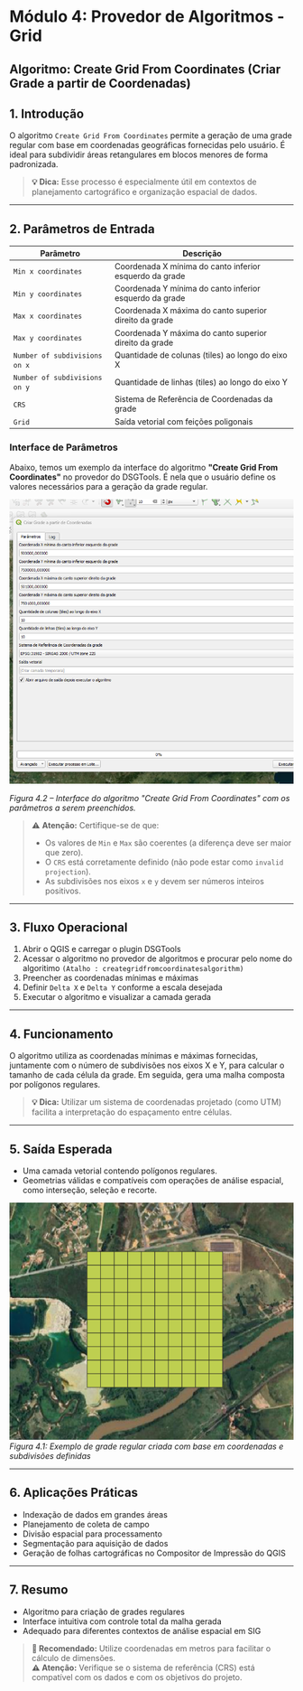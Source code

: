 
# Módulo 4: Provedor de Algoritmos - Grid

## Algoritmo: Create Grid From Coordinates (Criar Grade a partir de Coordenadas)

## 1. Introdução

O algoritmo `Create Grid From Coordinates` permite a geração de uma grade regular com base em coordenadas geográficas fornecidas pelo usuário. É ideal para subdividir áreas retangulares em blocos menores de forma padronizada.

> **💡 Dica:** Esse processo é especialmente útil em contextos de planejamento cartográfico e organização espacial de dados.

---

## 2. Parâmetros de Entrada

| Parâmetro                     | Descrição                                               |
| -----------------------------|---------------------------------------------------------|
| `Min x coordinates`           | Coordenada X mínima do canto inferior esquerdo da grade |
| `Min y coordinates`           | Coordenada Y mínima do canto inferior esquerdo da grade |
| `Max x coordinates`           | Coordenada X máxima do canto superior direito da grade  |
| `Max y coordinates`           | Coordenada Y máxima do canto superior direito da grade  |
| `Number of subdivisions on x` | Quantidade de colunas (tiles) ao longo do eixo X        |
| `Number of subdivisions on y` | Quantidade de linhas (tiles) ao longo do eixo Y         |
| `CRS`                         | Sistema de Referência de Coordenadas da grade           |
| `Grid`                        | Saída vetorial com feições poligonais                   |

### Interface de Parâmetros

Abaixo, temos um exemplo da interface do algoritmo **"Create Grid From Coordinates"** no provedor do DSGTools. É nela que o usuário define os valores necessários para a geração da grade regular.

![Interface de Parâmetros](./assets/modulo-04/img-config-create-grid-coordenadas.png)

*Figura 4.2 – Interface do algoritmo "Create Grid From Coordinates" com os parâmetros a serem preenchidos.*

> ⚠️ **Atenção:** Certifique-se de que:
>
> - Os valores de `Min` e `Max` são coerentes (a diferença deve ser maior que zero).
> - O `CRS` está corretamente definido (não pode estar como `invalid projection`).
> - As subdivisões nos eixos `x` e `y` devem ser números inteiros positivos.

---

## 3. Fluxo Operacional

1. Abrir o QGIS e carregar o plugin DSGTools  
2. Acessar o algoritmo no provedor de algoritmos e procurar pelo nome do algoritimo `(Atalho : creategridfromcoordinatesalgorithm)`  
3. Preencher as coordenadas mínimas e máximas  
4. Definir `Delta X` e `Delta Y` conforme a escala desejada  
5. Executar o algoritmo e visualizar a camada gerada  

---

## 4. Funcionamento

O algoritmo utiliza as coordenadas mínimas e máximas fornecidas, juntamente com o número de subdivisões nos eixos X e Y, para calcular o tamanho de cada célula da grade. Em seguida, gera uma malha composta por polígonos regulares.

> **💡 Dica:** Utilizar um sistema de coordenadas projetado (como UTM) facilita a interpretação do espaçamento entre células.

---

## 5. Saída Esperada

* Uma camada vetorial contendo polígonos regulares.
* Geometrias válidas e compatíveis com operações de análise espacial, como interseção, seleção e recorte.

![Grade gerada a partir de coordenadas](assets/modulo-04/img-result-create-grid-coordenadas.png)  
*Figura 4.1: Exemplo de grade regular criada com base em coordenadas e subdivisões definidas*

---

## 6. Aplicações Práticas

* Indexação de dados em grandes áreas  
* Planejamento de coleta de campo  
* Divisão espacial para processamento  
* Segmentação para aquisição de dados  
* Geração de folhas cartográficas no Compositor de Impressão do QGIS  

---

## 7. Resumo

* Algoritmo para criação de grades regulares  
* Interface intuitiva com controle total da malha gerada  
* Adequado para diferentes contextos de análise espacial em SIG  

> **🔹 Recomendado:** Utilize coordenadas em metros para facilitar o cálculo de dimensões.  
> **⚠️ Atenção:** Verifique se o sistema de referência (CRS) está compatível com os dados e com os objetivos do projeto.
